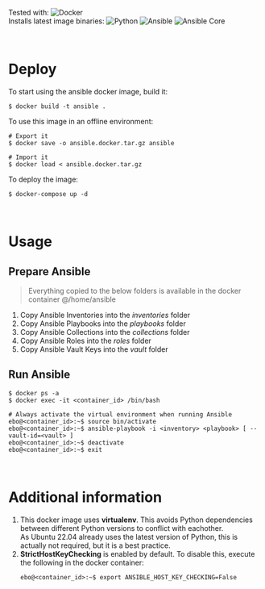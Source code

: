 Tested with: ![Docker](https://img.shields.io/badge/20.10-Docker-blue)   
Installs latest image binaries: ![Python](https://img.shields.io/badge/3.11-Python-9cf) ![Ansible](https://img.shields.io/badge/7.2-Ansible-red) ![Ansible Core](https://img.shields.io/badge/2.15-Ansible%20Core-orange)

&ensp;&ensp;  
# Deploy

To start using the ansible docker image, build it:
```
$ docker build -t ansible .
```

To use this image in an offline environment:
```
# Export it
$ docker save -o ansible.docker.tar.gz ansible

# Import it
$ docker load < ansible.docker.tar.gz
```

To deploy the image:
```
$ docker-compose up -d
```


&ensp;&ensp;  
# Usage

## Prepare Ansible

> Everything copied to the below folders is available in the docker container @/home/ansible

1. Copy Ansible Inventories into the *inventories* folder
2. Copy Ansible Playbooks into the *playbooks* folder
3. Copy Ansible Collections into the *collections* folder
4. Copy Ansible Roles into the *roles* folder
5. Copy Ansible Vault Keys into the *vault* folder

## Run Ansible

```
$ docker ps -a
$ docker exec -it <container_id> /bin/bash

# Always activate the virtual environment when running Ansible
ebo@<container_id>:~$ source bin/activate
ebo@<container_id>:~$ ansible-playbook -i <inventory> <playbook> [ --vault-id=<vault> ]
ebo@<container_id>:~$ deactivate
ebo@<container_id>:~$ exit
```

&ensp;&ensp;  
# Additional information

1. This docker image uses **virtualenv**. This avoids Python dependencies between different Python versions to conflict with eachother.  
   As Ubuntu 22.04 already uses the latest version of Python, this is actually not required, but it is a best practice.
2. **StrictHostKeyChecking** is enabled by default. To disable this, execute the following in the docker container:
    ```
    ebo@<container_id>:~$ export ANSIBLE_HOST_KEY_CHECKING=False
    ```
